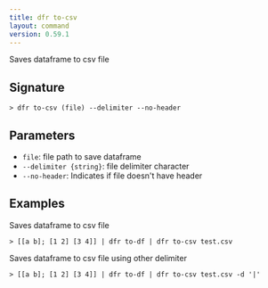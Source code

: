 ```yaml
---
title: dfr to-csv
layout: command
version: 0.59.1
---
```


Saves dataframe to csv file

## Signature

```> dfr to-csv (file) --delimiter --no-header```

## Parameters

 -  `file`: file path to save dataframe
 -  `--delimiter {string}`: file delimiter character
 -  `--no-header`: Indicates if file doesn't have header

## Examples

Saves dataframe to csv file
```shell
> [[a b]; [1 2] [3 4]] | dfr to-df | dfr to-csv test.csv
```

Saves dataframe to csv file using other delimiter
```shell
> [[a b]; [1 2] [3 4]] | dfr to-df | dfr to-csv test.csv -d '|'
```
